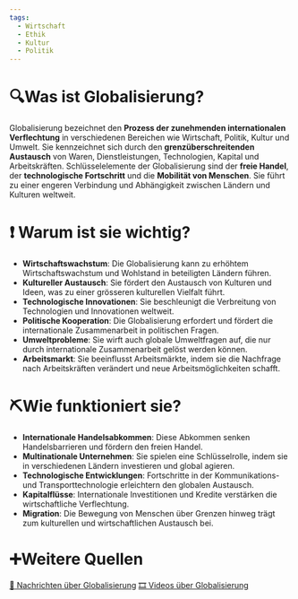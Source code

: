 ```yaml
---
tags:
  - Wirtschaft
  - Ethik
  - Kultur
  - Politik
---
```

# 🔍Was ist Globalisierung?
Globalisierung bezeichnet den **Prozess der zunehmenden internationalen Verflechtung** in verschiedenen Bereichen wie Wirtschaft, Politik, Kultur und Umwelt. Sie kennzeichnet sich durch den **grenzüberschreitenden Austausch** von Waren, Dienstleistungen, Technologien, Kapital und Arbeitskräften. Schlüsselelemente der Globalisierung sind der **freie Handel**, der **technologische Fortschritt** und die **Mobilität von Menschen**. Sie führt zu einer engeren Verbindung und Abhängigkeit zwischen Ländern und Kulturen weltweit.

# ❗ Warum ist sie wichtig?
- **Wirtschaftswachstum**: Die Globalisierung kann zu erhöhtem Wirtschaftswachstum und Wohlstand in beteiligten Ländern führen.
- **Kultureller Austausch**: Sie fördert den Austausch von Kulturen und Ideen, was zu einer grösseren kulturellen Vielfalt führt.
- **Technologische Innovationen**: Sie beschleunigt die Verbreitung von Technologien und Innovationen weltweit.
- **Politische Kooperation**: Die Globalisierung erfordert und fördert die internationale Zusammenarbeit in politischen Fragen.
- **Umweltprobleme**: Sie wirft auch globale Umweltfragen auf, die nur durch internationale Zusammenarbeit gelöst werden können.
- **Arbeitsmarkt**: Sie beeinflusst Arbeitsmärkte, indem sie die Nachfrage nach Arbeitskräften verändert und neue Arbeitsmöglichkeiten schafft.

# ⛏Wie funktioniert sie?
- **Internationale Handelsabkommen**: Diese Abkommen senken Handelsbarrieren und fördern den freien Handel.
- **Multinationale Unternehmen**: Sie spielen eine Schlüsselrolle, indem sie in verschiedenen Ländern investieren und global agieren.
- **Technologische Entwicklungen**: Fortschritte in der Kommunikations- und Transporttechnologie erleichtern den globalen Austausch.
- **Kapitalflüsse**: Internationale Investitionen und Kredite verstärken die wirtschaftliche Verflechtung.
- **Migration**: Die Bewegung von Menschen über Grenzen hinweg trägt zum kulturellen und wirtschaftlichen Austausch bei.

# ➕Weitere Quellen
[📄 Nachrichten über Globalisierung](https://www.google.com/search?q=Globalisierung&tbm=nws)
[🎞 Videos über Globalisierung](https://www.google.com/search?q=Globalisierung&tbm=vid)